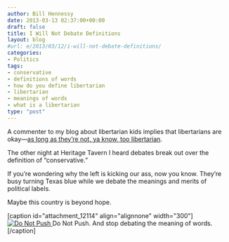 ```yaml
---
author: Bill Hennessy
date: 2013-03-13 02:37:00+00:00
draft: false
title: I Will Not Debate Definitions
layout: blog
#url: e/2013/03/12/i-will-not-debate-definitions/
categories:
- Politics
tags:
- conservative
- definitions of words
- how do you define libertarian
- libertarian
- meanings of words
- what is a libertarian
type: "post"
---
```


A commenter to my blog about libertarian kids implies that libertarians are okay—[as long as they’re not, ya know, too libertarian](https://www.redstate.com/billhennessy/2013/03/12/why-libertarian-kids-not-drones-scare-mccain-and-graham/).

The other night at Heritage Tavern I heard debates break out over the definition of “conservative.”

If you’re wondering why the left is kicking our ass, now you know. They’re busy turning Texas blue while we debate the meanings and merits of political labels.

Maybe this country is beyond hope.

[caption id="attachment_12114" align="alignnone" width="300"][![Do Not Push](https://hennessysview.com/wp-content/uploads/2012/04/push-back-sq.jpg)
](https://hennessysview.com/wp-content/uploads/2012/04/push-back-sq.jpg) Do Not Push. And stop debating the meaning of words.[/caption]
